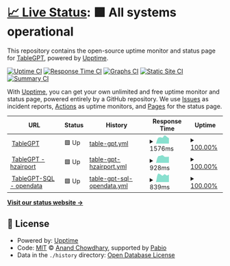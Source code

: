 # [📈 Live Status](https://demo.upptime.js.org): <!--live status--> **🟩 All systems operational**

This repository contains the open-source uptime monitor and status page for [TableGPT](https://demo.upptime.js.org), powered by [Upptime](https://github.com/upptime/upptime).

[![Uptime CI](https://github.com/tablegpt/tablegpt-uptime/workflows/Uptime%20CI/badge.svg)](https://github.com/tablegpt/tablegpt-uptime/actions?query=workflow%3A%22Uptime+CI%22)
[![Response Time CI](https://github.com/tablegpt/tablegpt-uptime/workflows/Response%20Time%20CI/badge.svg)](https://github.com/tablegpt/tablegpt-uptime/actions?query=workflow%3A%22Response+Time+CI%22)
[![Graphs CI](https://github.com/tablegpt/tablegpt-uptime/workflows/Graphs%20CI/badge.svg)](https://github.com/tablegpt/tablegpt-uptime/actions?query=workflow%3A%22Graphs+CI%22)
[![Static Site CI](https://github.com/tablegpt/tablegpt-uptime/workflows/Static%20Site%20CI/badge.svg)](https://github.com/tablegpt/tablegpt-uptime/actions?query=workflow%3A%22Static+Site+CI%22)
[![Summary CI](https://github.com/tablegpt/tablegpt-uptime/workflows/Summary%20CI/badge.svg)](https://github.com/tablegpt/tablegpt-uptime/actions?query=workflow%3A%22Summary+CI%22)

With [Upptime](https://upptime.js.org), you can get your own unlimited and free uptime monitor and status page, powered entirely by a GitHub repository. We use [Issues](https://github.com/tablegpt/tablegpt-uptime/issues) as incident reports, [Actions](https://github.com/tablegpt/tablegpt-uptime/actions) as uptime monitors, and [Pages](https://demo.upptime.js.org) for the status page.

<!--start: status pages-->
<!-- This summary is generated by Upptime (https://github.com/upptime/upptime) -->
<!-- Do not edit this manually, your changes will be overwritten -->
<!-- prettier-ignore -->
| URL | Status | History | Response Time | Uptime |
| --- | ------ | ------- | ------------- | ------ |
| <img alt="" src="https://icons.duckduckgo.com/ip3/tablegpt.zjuici.com.ico" height="13"> [TableGPT](https://tablegpt.zjuici.com) | 🟩 Up | [table-gpt.yml](https://github.com/tablegpt/tablegpt-uptime/commits/HEAD/history/table-gpt.yml) | <details><summary><img alt="Response time graph" src="./graphs/table-gpt/response-time-week.png" height="20"> 1576ms</summary><br><a href="https://tablegpt.github.io/tablegpt-uptime/history/table-gpt"><img alt="Response time 1212" src="https://img.shields.io/endpoint?url=https%3A%2F%2Fraw.githubusercontent.com%2Ftablegpt%2Ftablegpt-uptime%2FHEAD%2Fapi%2Ftable-gpt%2Fresponse-time.json"></a><br><a href="https://tablegpt.github.io/tablegpt-uptime/history/table-gpt"><img alt="24-hour response time 4205" src="https://img.shields.io/endpoint?url=https%3A%2F%2Fraw.githubusercontent.com%2Ftablegpt%2Ftablegpt-uptime%2FHEAD%2Fapi%2Ftable-gpt%2Fresponse-time-day.json"></a><br><a href="https://tablegpt.github.io/tablegpt-uptime/history/table-gpt"><img alt="7-day response time 1576" src="https://img.shields.io/endpoint?url=https%3A%2F%2Fraw.githubusercontent.com%2Ftablegpt%2Ftablegpt-uptime%2FHEAD%2Fapi%2Ftable-gpt%2Fresponse-time-week.json"></a><br><a href="https://tablegpt.github.io/tablegpt-uptime/history/table-gpt"><img alt="30-day response time 1169" src="https://img.shields.io/endpoint?url=https%3A%2F%2Fraw.githubusercontent.com%2Ftablegpt%2Ftablegpt-uptime%2FHEAD%2Fapi%2Ftable-gpt%2Fresponse-time-month.json"></a><br><a href="https://tablegpt.github.io/tablegpt-uptime/history/table-gpt"><img alt="1-year response time 1212" src="https://img.shields.io/endpoint?url=https%3A%2F%2Fraw.githubusercontent.com%2Ftablegpt%2Ftablegpt-uptime%2FHEAD%2Fapi%2Ftable-gpt%2Fresponse-time-year.json"></a></details> | <details><summary><a href="https://tablegpt.github.io/tablegpt-uptime/history/table-gpt">100.00%</a></summary><a href="https://tablegpt.github.io/tablegpt-uptime/history/table-gpt"><img alt="All-time uptime 99.66%" src="https://img.shields.io/endpoint?url=https%3A%2F%2Fraw.githubusercontent.com%2Ftablegpt%2Ftablegpt-uptime%2FHEAD%2Fapi%2Ftable-gpt%2Fuptime.json"></a><br><a href="https://tablegpt.github.io/tablegpt-uptime/history/table-gpt"><img alt="24-hour uptime 100.00%" src="https://img.shields.io/endpoint?url=https%3A%2F%2Fraw.githubusercontent.com%2Ftablegpt%2Ftablegpt-uptime%2FHEAD%2Fapi%2Ftable-gpt%2Fuptime-day.json"></a><br><a href="https://tablegpt.github.io/tablegpt-uptime/history/table-gpt"><img alt="7-day uptime 100.00%" src="https://img.shields.io/endpoint?url=https%3A%2F%2Fraw.githubusercontent.com%2Ftablegpt%2Ftablegpt-uptime%2FHEAD%2Fapi%2Ftable-gpt%2Fuptime-week.json"></a><br><a href="https://tablegpt.github.io/tablegpt-uptime/history/table-gpt"><img alt="30-day uptime 96.70%" src="https://img.shields.io/endpoint?url=https%3A%2F%2Fraw.githubusercontent.com%2Ftablegpt%2Ftablegpt-uptime%2FHEAD%2Fapi%2Ftable-gpt%2Fuptime-month.json"></a><br><a href="https://tablegpt.github.io/tablegpt-uptime/history/table-gpt"><img alt="1-year uptime 99.66%" src="https://img.shields.io/endpoint?url=https%3A%2F%2Fraw.githubusercontent.com%2Ftablegpt%2Ftablegpt-uptime%2FHEAD%2Fapi%2Ftable-gpt%2Fuptime-year.json"></a></details>
| <img alt="" src="https://icons.duckduckgo.com/ip3/hzairport.tablegpt.zjuici.com.ico" height="13"> [TableGPT - hzairport](https://hzairport.tablegpt.zjuici.com) | 🟩 Up | [table-gpt-hzairport.yml](https://github.com/tablegpt/tablegpt-uptime/commits/HEAD/history/table-gpt-hzairport.yml) | <details><summary><img alt="Response time graph" src="./graphs/table-gpt-hzairport/response-time-week.png" height="20"> 928ms</summary><br><a href="https://tablegpt.github.io/tablegpt-uptime/history/table-gpt-hzairport"><img alt="Response time 949" src="https://img.shields.io/endpoint?url=https%3A%2F%2Fraw.githubusercontent.com%2Ftablegpt%2Ftablegpt-uptime%2FHEAD%2Fapi%2Ftable-gpt-hzairport%2Fresponse-time.json"></a><br><a href="https://tablegpt.github.io/tablegpt-uptime/history/table-gpt-hzairport"><img alt="24-hour response time 1020" src="https://img.shields.io/endpoint?url=https%3A%2F%2Fraw.githubusercontent.com%2Ftablegpt%2Ftablegpt-uptime%2FHEAD%2Fapi%2Ftable-gpt-hzairport%2Fresponse-time-day.json"></a><br><a href="https://tablegpt.github.io/tablegpt-uptime/history/table-gpt-hzairport"><img alt="7-day response time 928" src="https://img.shields.io/endpoint?url=https%3A%2F%2Fraw.githubusercontent.com%2Ftablegpt%2Ftablegpt-uptime%2FHEAD%2Fapi%2Ftable-gpt-hzairport%2Fresponse-time-week.json"></a><br><a href="https://tablegpt.github.io/tablegpt-uptime/history/table-gpt-hzairport"><img alt="30-day response time 961" src="https://img.shields.io/endpoint?url=https%3A%2F%2Fraw.githubusercontent.com%2Ftablegpt%2Ftablegpt-uptime%2FHEAD%2Fapi%2Ftable-gpt-hzairport%2Fresponse-time-month.json"></a><br><a href="https://tablegpt.github.io/tablegpt-uptime/history/table-gpt-hzairport"><img alt="1-year response time 949" src="https://img.shields.io/endpoint?url=https%3A%2F%2Fraw.githubusercontent.com%2Ftablegpt%2Ftablegpt-uptime%2FHEAD%2Fapi%2Ftable-gpt-hzairport%2Fresponse-time-year.json"></a></details> | <details><summary><a href="https://tablegpt.github.io/tablegpt-uptime/history/table-gpt-hzairport">100.00%</a></summary><a href="https://tablegpt.github.io/tablegpt-uptime/history/table-gpt-hzairport"><img alt="All-time uptime 98.90%" src="https://img.shields.io/endpoint?url=https%3A%2F%2Fraw.githubusercontent.com%2Ftablegpt%2Ftablegpt-uptime%2FHEAD%2Fapi%2Ftable-gpt-hzairport%2Fuptime.json"></a><br><a href="https://tablegpt.github.io/tablegpt-uptime/history/table-gpt-hzairport"><img alt="24-hour uptime 100.00%" src="https://img.shields.io/endpoint?url=https%3A%2F%2Fraw.githubusercontent.com%2Ftablegpt%2Ftablegpt-uptime%2FHEAD%2Fapi%2Ftable-gpt-hzairport%2Fuptime-day.json"></a><br><a href="https://tablegpt.github.io/tablegpt-uptime/history/table-gpt-hzairport"><img alt="7-day uptime 100.00%" src="https://img.shields.io/endpoint?url=https%3A%2F%2Fraw.githubusercontent.com%2Ftablegpt%2Ftablegpt-uptime%2FHEAD%2Fapi%2Ftable-gpt-hzairport%2Fuptime-week.json"></a><br><a href="https://tablegpt.github.io/tablegpt-uptime/history/table-gpt-hzairport"><img alt="30-day uptime 96.86%" src="https://img.shields.io/endpoint?url=https%3A%2F%2Fraw.githubusercontent.com%2Ftablegpt%2Ftablegpt-uptime%2FHEAD%2Fapi%2Ftable-gpt-hzairport%2Fuptime-month.json"></a><br><a href="https://tablegpt.github.io/tablegpt-uptime/history/table-gpt-hzairport"><img alt="1-year uptime 98.90%" src="https://img.shields.io/endpoint?url=https%3A%2F%2Fraw.githubusercontent.com%2Ftablegpt%2Ftablegpt-uptime%2FHEAD%2Fapi%2Ftable-gpt-hzairport%2Fuptime-year.json"></a></details>
| <img alt="" src="https://icons.duckduckgo.com/ip3/opendata.tablegpt.zjuici.com.ico" height="13"> [TableGPT-SQL - opendata](https://opendata.tablegpt.zjuici.com) | 🟩 Up | [table-gpt-sql-opendata.yml](https://github.com/tablegpt/tablegpt-uptime/commits/HEAD/history/table-gpt-sql-opendata.yml) | <details><summary><img alt="Response time graph" src="./graphs/table-gpt-sql-opendata/response-time-week.png" height="20"> 839ms</summary><br><a href="https://tablegpt.github.io/tablegpt-uptime/history/table-gpt-sql-opendata"><img alt="Response time 917" src="https://img.shields.io/endpoint?url=https%3A%2F%2Fraw.githubusercontent.com%2Ftablegpt%2Ftablegpt-uptime%2FHEAD%2Fapi%2Ftable-gpt-sql-opendata%2Fresponse-time.json"></a><br><a href="https://tablegpt.github.io/tablegpt-uptime/history/table-gpt-sql-opendata"><img alt="24-hour response time 881" src="https://img.shields.io/endpoint?url=https%3A%2F%2Fraw.githubusercontent.com%2Ftablegpt%2Ftablegpt-uptime%2FHEAD%2Fapi%2Ftable-gpt-sql-opendata%2Fresponse-time-day.json"></a><br><a href="https://tablegpt.github.io/tablegpt-uptime/history/table-gpt-sql-opendata"><img alt="7-day response time 839" src="https://img.shields.io/endpoint?url=https%3A%2F%2Fraw.githubusercontent.com%2Ftablegpt%2Ftablegpt-uptime%2FHEAD%2Fapi%2Ftable-gpt-sql-opendata%2Fresponse-time-week.json"></a><br><a href="https://tablegpt.github.io/tablegpt-uptime/history/table-gpt-sql-opendata"><img alt="30-day response time 918" src="https://img.shields.io/endpoint?url=https%3A%2F%2Fraw.githubusercontent.com%2Ftablegpt%2Ftablegpt-uptime%2FHEAD%2Fapi%2Ftable-gpt-sql-opendata%2Fresponse-time-month.json"></a><br><a href="https://tablegpt.github.io/tablegpt-uptime/history/table-gpt-sql-opendata"><img alt="1-year response time 917" src="https://img.shields.io/endpoint?url=https%3A%2F%2Fraw.githubusercontent.com%2Ftablegpt%2Ftablegpt-uptime%2FHEAD%2Fapi%2Ftable-gpt-sql-opendata%2Fresponse-time-year.json"></a></details> | <details><summary><a href="https://tablegpt.github.io/tablegpt-uptime/history/table-gpt-sql-opendata">100.00%</a></summary><a href="https://tablegpt.github.io/tablegpt-uptime/history/table-gpt-sql-opendata"><img alt="All-time uptime 98.95%" src="https://img.shields.io/endpoint?url=https%3A%2F%2Fraw.githubusercontent.com%2Ftablegpt%2Ftablegpt-uptime%2FHEAD%2Fapi%2Ftable-gpt-sql-opendata%2Fuptime.json"></a><br><a href="https://tablegpt.github.io/tablegpt-uptime/history/table-gpt-sql-opendata"><img alt="24-hour uptime 100.00%" src="https://img.shields.io/endpoint?url=https%3A%2F%2Fraw.githubusercontent.com%2Ftablegpt%2Ftablegpt-uptime%2FHEAD%2Fapi%2Ftable-gpt-sql-opendata%2Fuptime-day.json"></a><br><a href="https://tablegpt.github.io/tablegpt-uptime/history/table-gpt-sql-opendata"><img alt="7-day uptime 100.00%" src="https://img.shields.io/endpoint?url=https%3A%2F%2Fraw.githubusercontent.com%2Ftablegpt%2Ftablegpt-uptime%2FHEAD%2Fapi%2Ftable-gpt-sql-opendata%2Fuptime-week.json"></a><br><a href="https://tablegpt.github.io/tablegpt-uptime/history/table-gpt-sql-opendata"><img alt="30-day uptime 96.86%" src="https://img.shields.io/endpoint?url=https%3A%2F%2Fraw.githubusercontent.com%2Ftablegpt%2Ftablegpt-uptime%2FHEAD%2Fapi%2Ftable-gpt-sql-opendata%2Fuptime-month.json"></a><br><a href="https://tablegpt.github.io/tablegpt-uptime/history/table-gpt-sql-opendata"><img alt="1-year uptime 98.95%" src="https://img.shields.io/endpoint?url=https%3A%2F%2Fraw.githubusercontent.com%2Ftablegpt%2Ftablegpt-uptime%2FHEAD%2Fapi%2Ftable-gpt-sql-opendata%2Fuptime-year.json"></a></details>

<!--end: status pages-->

[**Visit our status website →**](https://demo.upptime.js.org)

## 📄 License

- Powered by: [Upptime](https://github.com/upptime/upptime)
- Code: [MIT](./LICENSE) © [Anand Chowdhary](https://anandchowdhary.com), supported by [Pabio](https://pabio.com)
- Data in the `./history` directory: [Open Database License](https://opendatacommons.org/licenses/odbl/1-0/)
